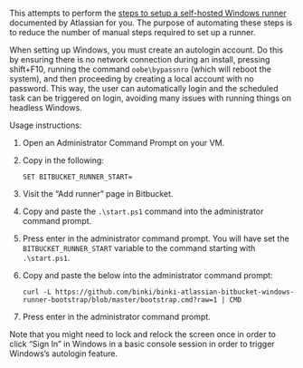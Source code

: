 This attempts to perform the [steps to setup a self-hosted Windows runner](https://support.atlassian.com/bitbucket-cloud/docs/set-up-runners-for-windows/) documented by Atlassian for you. The purpose of automating these steps is to reduce the number of manual steps required to set up a runner.

When setting up Windows, you must create an autologin account. Do this by ensuring there is no network connection during an install, pressing shift+F10, running the command `oobe\bypassnro` (which will reboot the system), and then proceeding by creating a local account with no password. This way, the user can automatically login and the scheduled task can be triggered on login, avoiding many issues with running things on headless Windows.

Usage instructions:

1. Open an Administrator Command Prompt on your VM.
2. Copy in the following:

    ```
    SET BITBUCKET_RUNNER_START=
    ```

3. Visit the “Add runner” page in Bitbucket.
4. Copy and paste the `.\start.ps1` command into the administrator command prompt.
5. Press enter in the administrator command prompt. You will have set the `BITBUCKET_RUNNER_START` variable to the command starting with `.\start.ps1`.
6. Copy and paste the below into the administrator command prompt:

    ```
    curl -L https://github.com/binki/binki-atlassian-bitbucket-windows-runner-bootstrap/blob/master/bootstrap.cmd?raw=1 | CMD
    ```
7. Press enter in the administrator command prompt.

Note that you might need to lock and relock the screen once in order to click “Sign In” in Windows in a basic console session in order to trigger Windows’s autologin feature.
